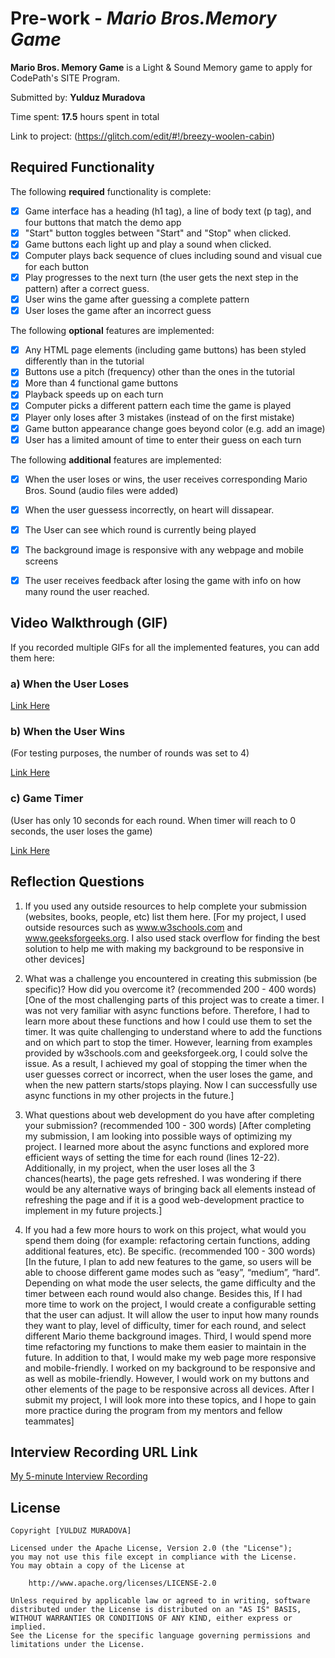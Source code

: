 # Pre-work - *Mario Bros.Memory Game*

**Mario Bros. Memory Game** is a Light & Sound Memory game to apply for CodePath's SITE Program. 

Submitted by: **Yulduz Muradova**

Time spent: **17.5** hours spent in total

Link to project: (https://glitch.com/edit/#!/breezy-woolen-cabin)

## Required Functionality

The following **required** functionality is complete:

* [x] Game interface has a heading (h1 tag), a line of body text (p tag), and four buttons that match the demo app
* [x] "Start" button toggles between "Start" and "Stop" when clicked. 
* [x] Game buttons each light up and play a sound when clicked. 
* [x] Computer plays back sequence of clues including sound and visual cue for each button
* [x] Play progresses to the next turn (the user gets the next step in the pattern) after a correct guess. 
* [x] User wins the game after guessing a complete pattern
* [x] User loses the game after an incorrect guess

The following **optional** features are implemented:

* [x] Any HTML page elements (including game buttons) has been styled differently than in the tutorial
* [x] Buttons use a pitch (frequency) other than the ones in the tutorial
* [x] More than 4 functional game buttons
* [x] Playback speeds up on each turn
* [x] Computer picks a different pattern each time the game is played
* [x] Player only loses after 3 mistakes (instead of on the first mistake)
* [x] Game button appearance change goes beyond color (e.g. add an image)
* [x] User has a limited amount of time to enter their guess on each turn

The following **additional** features are implemented:

- [x] When the user loses or wins, the user receives corresponding Mario Bros. Sound (audio files were added) 
- [x] When the user guessess incorrectly, on heart will dissapear.
- [x] The User can see  which round is currently being played
- [x] The background image is responsive with any webpage and mobile screens
- [x] The user receives feedback after losing the game with info on how many round the user reached. 


## Video Walkthrough (GIF)

If you recorded multiple GIFs for all the implemented features, you can add them here:
### a) When the User Loses

[Link Here](https://imgur.com/EmOdLd3.gif)

### b) When the User Wins 
(For testing purposes, the number of rounds was set to 4)

[Link Here](https://imgur.com/RZXJ7ZK.gif)

### c) Game Timer
(User has only 10 seconds for each round. When timer will reach to 0 seconds, the user loses the game)

[Link Here](https://imgur.com/m9c8pZF.gif)


## Reflection Questions
1. If you used any outside resources to help complete your submission (websites, books, people, etc) list them here. 
[For my project, I used outside resources such as www.w3schools.com and www.geeksforgeeks.org. I also used stack overflow for finding the best solution to help me with making my background to be responsive in other devices]

2. What was a challenge you encountered in creating this submission (be specific)? How did you overcome it? (recommended 200 - 400 words) 
[One of the most challenging parts of  this project was to create a timer. I was not very familiar with async functions before. Therefore, I had to learn more about these functions and how I could use them to set the timer. It was quite challenging to understand where to add the functions and on which part to stop the timer. However, learning from examples provided by w3schools.com and geeksforgeek.org, I could solve the issue. As a result, I achieved my goal of stopping the timer when the user guesses correct or incorrect, when the user loses the game, and when the new pattern starts/stops playing. Now I can successfully use async functions in my other projects in the future.]

3. What questions about web development do you have after completing your submission? (recommended 100 - 300 words) 
[After completing my submission, I am looking into possible ways of optimizing my project. I learned more about the async functions and explored more efficient ways of setting the time for each round (lines 12-22). Additionally, in my project, when the user loses all the 3 chances(hearts), the page gets refreshed. I was wondering if there would be any alternative ways of bringing back all elements instead of refreshing the page and if it is a good web-development practice to implement in my future projects.]

4. If you had a few more hours to work on this project, what would you spend them doing (for example: refactoring certain functions, adding additional features, etc). Be specific. (recommended 100 - 300 words) 
[In the future, I plan to add new features to the game, so users will be able to choose different game modes such as “easy”, “medium”, “hard”. Depending on what mode the user selects, the game difficulty and the timer between each round would also change. Besides this, If I had more time to work on the project, I would create a configurable setting that the user can adjust. It will allow the user to input how many rounds they want to play, level of difficulty, timer for each round, and select different Mario theme background images. Third, I would spend more time refactoring my functions to make them easier to maintain in the future. In addition to that, I would make my web page more responsive and mobile-friendly. I worked on my background to be responsive and as well as mobile-friendly. However, I would work on my buttons and other elements of the page to be responsive across all devices. After I submit my project, I will look more into these topics, and I hope to gain more practice during the program from my mentors and fellow teammates]



## Interview Recording URL Link

[My 5-minute Interview Recording](https://youtu.be/z24_tPAs0cQ)


## License

    Copyright [YULDUZ MURADOVA]

    Licensed under the Apache License, Version 2.0 (the "License");
    you may not use this file except in compliance with the License.
    You may obtain a copy of the License at

        http://www.apache.org/licenses/LICENSE-2.0

    Unless required by applicable law or agreed to in writing, software
    distributed under the License is distributed on an "AS IS" BASIS,
    WITHOUT WARRANTIES OR CONDITIONS OF ANY KIND, either express or implied.
    See the License for the specific language governing permissions and
    limitations under the License.
